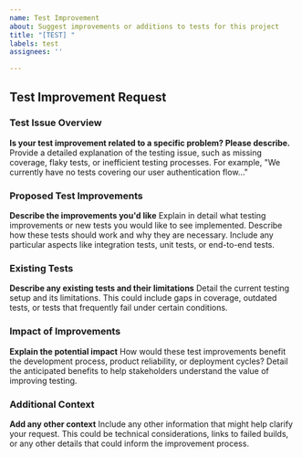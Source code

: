 ```yaml
---
name: Test Improvement
about: Suggest improvements or additions to tests for this project
title: "[TEST] "
labels: test
assignees: ''

---
```


## Test Improvement Request

### Test Issue Overview
**Is your test improvement related to a specific problem? Please describe.**
Provide a detailed explanation of the testing issue, such as missing coverage, flaky tests, or inefficient testing processes. For example, "We currently have no tests covering our user authentication flow..."

### Proposed Test Improvements
**Describe the improvements you'd like**
Explain in detail what testing improvements or new tests you would like to see implemented. Describe how these tests should work and why they are necessary. Include any particular aspects like integration tests, unit tests, or end-to-end tests.

### Existing Tests
**Describe any existing tests and their limitations**
Detail the current testing setup and its limitations. This could include gaps in coverage, outdated tests, or tests that frequently fail under certain conditions.

### Impact of Improvements
**Explain the potential impact**
How would these test improvements benefit the development process, product reliability, or deployment cycles? Detail the anticipated benefits to help stakeholders understand the value of improving testing.

### Additional Context
**Add any other context**
Include any other information that might help clarify your request. This could be technical considerations, links to failed builds, or any other details that could inform the improvement process.
